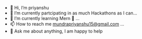 - 👋 Hi, I’m priyanshu
- 👀 I’m currently partcipating in as much Hackathons as I can...
- 🌱 I’m currently learning Mern 🤟 ...
- 📫 How to reach me mundrapriyanshu15@gmail.com ...
- 💬 Ask me about anything, I am happy to help

